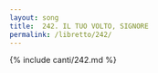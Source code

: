 ```yaml
---
layout: song
title:  242. IL TUO VOLTO, SIGNORE
permalink: /libretto/242/
---
```

{% include canti/242.md %}   